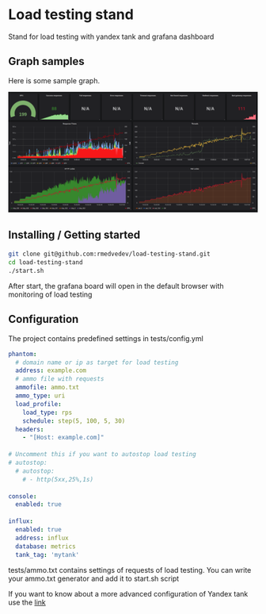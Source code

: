 # Load testing stand

Stand for load testing with yandex tank and grafana dashboard

## Graph samples

Here is some sample graph.

![image](doc/assets/dashboard.png)

## Installing / Getting started

```bash
git clone git@github.com:rmedvedev/load-testing-stand.git
cd load-testing-stand
./start.sh
```
After start, the grafana board will open in the default browser with monitoring of load testing

## Configuration

The project contains predefined settings in tests/config.yml

```yaml
phantom:
  # domain name or ip as target for load testing
  address: example.com
  # ammo file with requests
  ammofile: ammo.txt
  ammo_type: uri
  load_profile:
    load_type: rps
    schedule: step(5, 100, 5, 30)
  headers:
    - "[Host: example.com]"

# Uncomment this if you want to autostop load testing
# autostop:    
  # autostop: 
    # - http(5xx,25%,1s)  

console:
  enabled: true

influx:
  enabled: true
  address: influx
  database: metrics
  tank_tag: 'mytank'
```
tests/ammo.txt contains settings of requests of load testing. You can write your ammo.txt generator and add it to start.sh script

If you want to know about a more advanced configuration of Yandex tank use the [link](https://yandextank.readthedocs.io/en/latest/config_reference.html)
